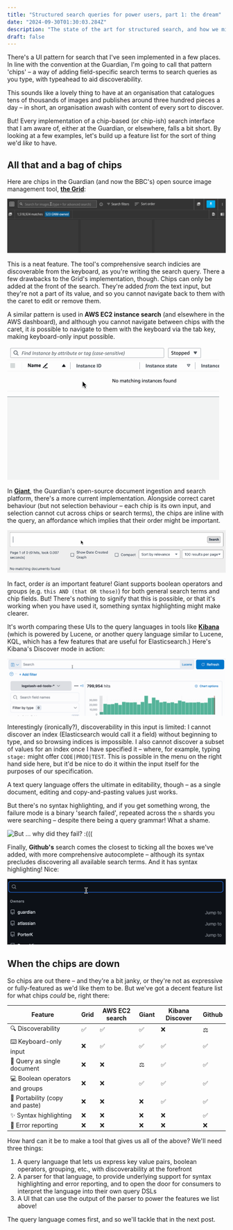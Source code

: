 ```yaml
---
title: "Structured search queries for power users, part 1: the dream"
date: "2024-09-30T01:30:03.284Z"
description: "The state of the art for structured search, and how we might do better"
draft: false
---
```


There's a UI pattern for search that I've seen implemented in a few places. In line with the convention at the Guardian, I'm going to call that pattern 'chips' – a way of adding field-specific search terms to search queries as you type, with typeahead to aid discoverability.

This sounds like a lovely thing to have at an organisation that catalogues tens of thousands of images and publishes around three hundred pieces a day – in short, an organisation awash with content of every sort to discover.

But! Every implementation of a chip-based (or chip-ish) search interface that I am aware of, either at the Guardian, or elsewhere, falls a bit short. By looking at a few examples, let's build up a feature list for the sort of thing we'd _like_ to have.

## All that and a bag of chips

Here are chips in the Guardian (and now the BBC's) open source image management tool, [**the Grid**](https://github.com/guardian/grid):

![grid-chips](grid-chips.gif)

This is a neat feature. The tool's comprehensive search indicies are discoverable from the keyboard, as you're writing the search query. There a few drawbacks to the Grid's implementation, though. Chips can only be added at the front of the search. They're added _from_ the text input, but they're not a part of its value, and so you cannot navigate back to them with the caret to edit or remove them.

A similar pattern is used in **AWS EC2 instance search** (and elsewhere in the AWS dashboard), and although you cannot navigate between chips with the caret, it _is_ possible to navigate to them with the keyboard via the tab key, making keyboard-only input possible.

![aws-chips](aws-chips.gif)

In [**Giant**](https://github.com/guardian/giant), the Guardian's open-source document ingestion and search platform, there's a more current implementation. Alongside correct caret behaviour (but not selection behaviour – each chip is its own input, and selection cannot cut across chips or search terms), the chips are inline with the query, an affordance which implies that their order might be important.

![giant-chips](giant-chips.gif)

In fact, order _is_ an important feature! Giant supports boolean operators and groups (e.g. `this AND (that OR those)`) for both general search terms and chip fields. But! There's nothing to signify that this is possible, or that it's working when you have used it, something syntax highlighting might make clearer.

It's worth comparing these UIs to the query languages in tools like [**Kibana**](https://www.elastic.co/kibana) (which is powered by Lucene, or another query language similar to Lucene, KQL, which has a few features that are useful for Elasticsearch.) Here's Kibana's Discover mode in action:

![elk-chips](elk-chips.gif)

Interestingly (ironically?), discoverability in this input is limited: I cannot discover an index (Elasticsearch would call it a field) without beginning to type, and so browsing indices is impossible. I also cannot discover a subset of values for an index once I have specified it – where, for example, typing `stage:` might offer `CODE|PROD|TEST`. This is possible in the menu on the right hand side here, but it'd be nice to do it within the input itself for the purposes of our specification.

A text query language offers the ultimate in editability, though – as a single document, editing and copy-and-pasting values just works.

But there's no syntax highlighting, and if you get something wrong, the failure mode is a binary 'search failed', repeated across the `n` shards you were searching – despite there being a query grammar! What a shame.

![But ... _why_ did they fail? :(((](https://github.com/user-attachments/assets/5668f225-43de-4a4f-8313-107c35741ead)

Finally, **Github's** search comes the closest to ticking all the boxes we've added, with more comprehensive autocomplete – although its syntax precludes discovering all available search terms. And it has syntax highlighting! Nice:

![github-chips](github-chips.gif)

## When the chips are down

So chips are out there – and they're a bit janky, or they're not as expressive or fully-featured as we'd like them to be. But we've got a decent feature list for what chips _could_ be, right there:

|Feature|Grid|AWS EC2 search|Giant|Kibana Discover|Github|
|-|-|-|-|-|-|
|🔍 Discoverability|✅|✅|✅|❌|⚖️|
|⌨️ Keyboard-only input|❌|✅|✅|✅|✅|
|📄 Query as single document|❌|❌|⚖️|✅|✅|
|💻 Boolean operators and groups|❌|❌|✅|✅|✅|
|🧳 Portability (copy and paste)|❌|❌|❌|✅|✅|
|✨ Syntax highlighting|❌|❌|❌|❌|✅|
|🚨 Error reporting|❌|❌|❌|❌|❌|


How hard can it be to make a tool that gives us all of the above? We'll need three things:
1. A query language that lets us express key value pairs, boolean operators, grouping, etc., with discoverability at the forefront
2. A parser for that language, to provide underlying support for syntax highlighting and error reporting, and to open the door for consumers to interpret the language into their own query DSLs
3. A UI that can use the output of the parser to power the features we list above!

The query language comes first, and so we'll tackle that in the next post.